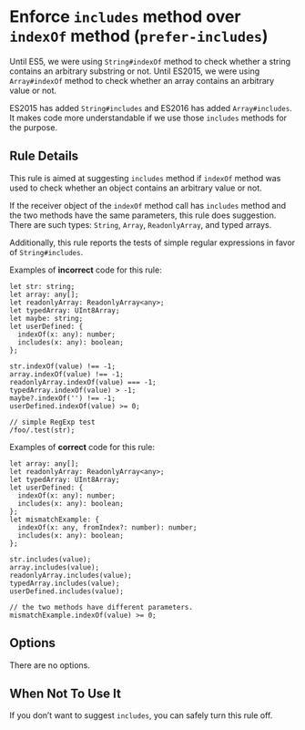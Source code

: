 Enforce `includes` method over `indexOf` method (`prefer-includes`)
===================================================================

Until ES5, we were using `String#indexOf` method to check whether a string contains an arbitrary substring or not. Until ES2015, we were using `Array#indexOf` method to check whether an array contains an arbitrary value or not.

ES2015 has added `String#includes` and ES2016 has added `Array#includes`. It makes code more understandable if we use those `includes` methods for the purpose.

Rule Details
------------

This rule is aimed at suggesting `includes` method if `indexOf` method was used to check whether an object contains an arbitrary value or not.

If the receiver object of the `indexOf` method call has `includes` method and the two methods have the same parameters, this rule does suggestion. There are such types: `String`, `Array`, `ReadonlyArray`, and typed arrays.

Additionally, this rule reports the tests of simple regular expressions in favor of `String#includes`.

Examples of **incorrect** code for this rule:

    let str: string;
    let array: any[];
    let readonlyArray: ReadonlyArray<any>;
    let typedArray: UInt8Array;
    let maybe: string;
    let userDefined: {
      indexOf(x: any): number;
      includes(x: any): boolean;
    };

    str.indexOf(value) !== -1;
    array.indexOf(value) !== -1;
    readonlyArray.indexOf(value) === -1;
    typedArray.indexOf(value) > -1;
    maybe?.indexOf('') !== -1;
    userDefined.indexOf(value) >= 0;

    // simple RegExp test
    /foo/.test(str);

Examples of **correct** code for this rule:

    let array: any[];
    let readonlyArray: ReadonlyArray<any>;
    let typedArray: UInt8Array;
    let userDefined: {
      indexOf(x: any): number;
      includes(x: any): boolean;
    };
    let mismatchExample: {
      indexOf(x: any, fromIndex?: number): number;
      includes(x: any): boolean;
    };

    str.includes(value);
    array.includes(value);
    readonlyArray.includes(value);
    typedArray.includes(value);
    userDefined.includes(value);

    // the two methods have different parameters.
    mismatchExample.indexOf(value) >= 0;

Options
-------

There are no options.

When Not To Use It
------------------

If you don’t want to suggest `includes`, you can safely turn this rule off.
